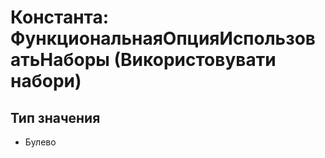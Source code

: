 ﻿# Константа: ФункциональнаяОпцияИспользоватьНаборы (Використовувати набори)

## Тип значения

- Булево

